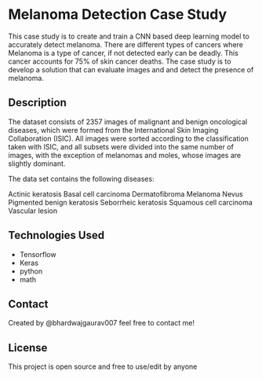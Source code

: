 
# Melanoma Detection Case Study
This case study is to create and train a CNN based deep learning model to accurately detect melanoma. There are different types of cancers where Melanoma is a type of cancer, if not detected early can be deadly. This cancer accounts for 75% of skin cancer deaths. The case study is to develop a solution that can evaluate images and and detect the presence of melanoma.

## Description
The dataset consists of 2357 images of malignant and benign oncological diseases, which were formed from the International Skin Imaging Collaboration (ISIC). All images were sorted according to the classification taken with ISIC, and all subsets were divided into the same number of images, with the exception of melanomas and moles, whose images are slightly dominant.


The data set contains the following diseases:

Actinic keratosis
Basal cell carcinoma
Dermatofibroma
Melanoma
Nevus
Pigmented benign keratosis
Seborrheic keratosis
Squamous cell carcinoma
Vascular lesion

## Technologies Used
- Tensorflow
- Keras
- python
- math

## Contact
Created by @bhardwajgaurav007  feel free to contact me!
	

## License
This project is open source and free to use/edit by anyone

